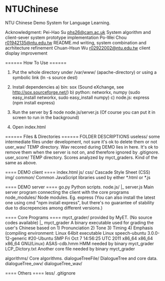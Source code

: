 NTUChinese
==========

NTU Chinese Demo System for Language Learning.

Acknowledgment:
Pei-Hao Su		phs26@cam.ac.uk					System algorithm and client-sever system prototype implementation
Po-Wei Chou		r01942135@ntu.edu.tw		README.md writing, system combination and acrhitecture refinement
Chuan-Hsun Wu	r02922002@ntu.edu.tw		client display improvement


====== How To Use ======                                                                                                          
1)  Put the whole directory under /var/www/ (apache-directory) or using a symbolic link (ln -s source dest)

2)  Install dependencies
		a) bin: sox (Sound eXchange, see http://sox.sourceforge.net/)
    b) python: networkx, numpy (sudo easy_install networkx, sudo easy_install numpy)
    c) node.js: express (npm install express)

3)  Run the server by
    $ node node.js/server.js
    (Of course you can put it in screen to run in the background)

4)  Open index.html

====== Files & Directories ======
FOLDER            DESCRIPTIONS
useless/          some intermediate files under development, not sure it's ok to delete them or not 
user_wav/         TEMP directory. Wav recored during DEMO lies in here. It's ok to remove them when
              the server is not on, and therefore ignored by .gitignore.
user_score/       TEMP directory. Scores analyzed by myct_graders. Kind of the same as above.

==== DEMO client ====
index.html
js/
css/              Cascade Style Sheet (CSS)
img/
common/           Common JavaScript libraries used by either *.html or *.js

==== DEMO server ====
go.py             Python scripts.
node.js/
|_  server.js         Main server program connecting the client with the core programs
node_modules/         Node modules. Eg. express
              (You can also install the latest one using cmd "npm install express", but there's
               no guarantee of stability due to discrepencies among different versions.)

==== Core Programs ====
myct_grader/          provided by MyET. (No source codes available)
|_  myct_grader       A binary executable used for grading the user's Chinese based on
              1) Pronunciation
              2) Tone
              3) Timing
              4) Emphasis
              (compiling environment: Linux 64bit executable
               Linux speech-ubuntu 3.0.0-12-generic #20-Ubuntu SMP Fri Oct 7 14:56:25 UTC 2011 x86_64 x86_64 x86_64 GNU/Linux)
ASAS-cdb.hmm          HMM needed by binary myct_grader
LCP_Dictory.txt       Another core file needed by binary myct_grader

algorithms/       Core algorithms.
dialogueTreeFile/     DialogueTree and core data.
dialogueTree_owv/
dialogueTree_wav/

==== Others ====
less/
.gitignore                                                                     
